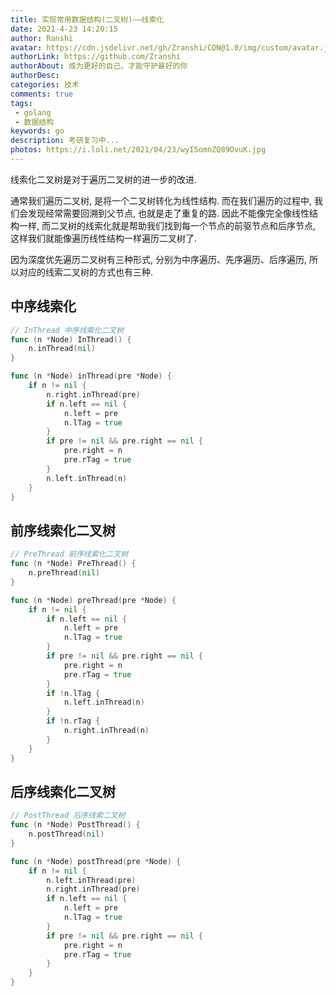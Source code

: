 ```yaml
---
title: 实现常用数据结构(二叉树)——线索化
date: 2021-4-23 14:20:15
author: Ranshi
avatar: https://cdn.jsdelivr.net/gh/Zranshi/CDN@1.0/img/custom/avatar.jpg
authorLink: https://github.com/Zranshi
authorAbout: 成为更好的自己，才能守护最好的你
authorDesc: 
categories: 技术
comments: true
tags: 
 - golang
 - 数据结构
keywords: go
description: 考研复习中...
photos: https://i.loli.net/2021/04/23/wyI5omnZQ89OvuK.jpg
---
```


线索化二叉树是对于遍历二叉树的进一步的改进. 

通常我们遍历二叉树, 是将一个二叉树转化为线性结构. 而在我们遍历的过程中, 我们会发现经常需要回溯到父节点, 也就是走了重复的路. 因此不能像完全像线性结构一样, 而二叉树的线索化就是帮助我们找到每一个节点的前驱节点和后序节点, 这样我们就能像遍历线性结构一样遍历二叉树了.

因为深度优先遍历二叉树有三种形式, 分别为中序遍历、先序遍历、后序遍历, 所以对应的线索二叉树的方式也有三种.

## 中序线索化

```Go
// InThread 中序线索化二叉树
func (n *Node) InThread() {
	n.inThread(nil)
}

func (n *Node) inThread(pre *Node) {
	if n != nil {
		n.right.inThread(pre)
		if n.left == nil {
			n.left = pre
			n.lTag = true
		}
		if pre != nil && pre.right == nil {
			pre.right = n
			pre.rTag = true
		}
		n.left.inThread(n)
	}
}
```

## 前序线索化二叉树

```Go
// PreThread 前序线索化二叉树
func (n *Node) PreThread() {
	n.preThread(nil)
}

func (n *Node) preThread(pre *Node) {
	if n != nil {
		if n.left == nil {
			n.left = pre
			n.lTag = true
		}
		if pre != nil && pre.right == nil {
			pre.right = n
			pre.rTag = true
		}
		if !n.lTag {
			n.left.inThread(n)
		}
		if !n.rTag {
			n.right.inThread(n)
		}
	}
}
```

## 后序线索化二叉树

```Go
// PostThread 后序线索二叉树
func (n *Node) PostThread() {
	n.postThread(nil)
}

func (n *Node) postThread(pre *Node) {
	if n != nil {
		n.left.inThread(pre)
		n.right.inThread(pre)
		if n.left == nil {
			n.left = pre
			n.lTag = true
		}
		if pre != nil && pre.right == nil {
			pre.right = n
			pre.rTag = true
		}
	}
}
```